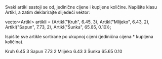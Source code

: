 Svaki artikl sastoji se od, jedinične cijene i kupljene količine. Napišite klasu Artikl, a zatim deklarirajte slijedeći vektor:

vector\<Artikl> artikli = {Artikl("Kruh", 6.45, 3), Artikl("Mlijeko", 6.43, 2), Artikl("Sapun", 7.73, 2), Artikl("Šunka", 65.65, 0.10)};

Ispišite sve artikle sortirane po ukupnoj cijeni (jedinična cijena * kupljena količina).

Kruh 6.45 3
Sapun 7.73 2
Mlijeko 6.43 3
Šunka 65.65 0.10
